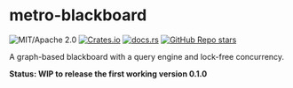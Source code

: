 # metro-blackboard

![MIT/Apache 2.0](https://img.shields.io/badge/license-MIT%2FApache--2.0-blue.svg)
[![Crates.io](https://img.shields.io/crates/v/metro-blackboard)](https://crates.io/crates/metro-blackboard)
[![docs.rs](https://img.shields.io/docsrs/metro-blackboard)](https://docs.rs/metro-blackboard)
[![GitHub Repo stars](https://img.shields.io/github/stars/Hihaheho/metro?style=social)](https://github.com/Hihaheho/metro)

A graph-based blackboard with a query engine and lock-free concurrency.

**Status: WIP to release the first working version 0.1.0**
